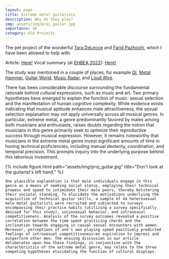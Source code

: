 ```yaml
---
layout: page
title: Extreme metal guitarists
description: Why do they play?
img: assets/img/proj_guitar.jpg
importance: 36
category: Old Projects
---
```


The pet project of the wonderful <a href="https://www.researchgate.net/profile/Tara-Delecce">Tara DeLecce</a> and <a href="https://faridpazhoohi.com/">Farid Pazhoohi</a>, which I have been allowed to help with. 

Article: <a href="https://psycnet.apa.org/record/2022-76738-001">Here!</a>
Vocal summary (at <a href="https://www.eva.mpg.de/ecology/events/ehbea-2022/">EHBEA 2022</a>): <a href="https://osf.io/9cz7n">Here!</a>

The study was mentioned in a couple of places, for example <a href="https://twitter.com/qikipedia/status/1576542514693013504">QI</a>, <a href="https://www.loudersound.com/news/new-research-indicates-that-straight-men-who-play-guitar-in-extreme-metal-bands-do-it-to-impress-other-straight-men">Metal Hammer</a>, <a href="https://www.guitarworld.com/news/straight-men-play-extreme-metal-to-impress-other-men">Guitar World</a>, <a href="https://www.musicradar.com/news/extreme-metal-guitar-heterosexual-men-study">Music Radar</a>, and <a href="https://loudwire.com/study-straight-male-extreme-metal-guitarists-impress-other-straight-men">Loud Wire</a>.


There has been considerable discourse surrounding the fundamental rationale behind cultural expressions, such as music and art. Two primary hypotheses have emerged to explain the function of music: sexual selection and the manifestation of human cognitive complexity. While evidence exists indicating that musical aptitude enhances male attractiveness, the sexual selection explanation may not apply universally across all musical genres. In particular, extreme metal, a genre predominantly favored by males among both musicians and enthusiasts, raises doubts regarding the notion that musicians in this genre primarily seek to optimize their reproductive success through musical expression. However, it remains noteworthy that musicians in the extreme metal genre invest significant amounts of time in honing technical proficiencies, including manual dexterity, coordination, and temporal precision. This prompts inquiry into the underlying purpose behind this laborious investment. 


<div class="row">
    <div class="col-sm mt-3 mt-md-0 d-flex justify-content-center">
        <div class="img-fluid rounded z-depth-1 align-self-center">
            {% include figure.html path="assets/img/proj_guitar.jpg" title="Don't look at the guitarist's left hand." %}
        </div>
    </div>
</div>
<div class="Male extreme metal guitar player.">

</div>

    One plausible explanation is that male individuals engage in this genre as a means of seeking social status, employing their technical prowess and speed to intimidate their male peers, thereby bolstering their societal standing. To elucidate the motivations underlying the acquisition of technical guitar skills, a sample of 44 heterosexual male metal guitarists were recruited and subjected to surveys encompassing their practice habits (utilizing a survey specifically devised for this study), sociosexual behavior, and intrasexual competitiveness. Analysis of the survey outcomes revealed a positive correlation between the time spent practicing chords and the inclination towards engaging in casual sexual encounters with women. Moreover, perceptions of one's own playing speed positively predicted feelings of intrasexual competitiveness—an aspiration to impress and outperform other men. The ensuing discussion in our article deliberates upon how these findings, in conjunction with the characteristics of the extreme metal genre, may relate to the three competing hypotheses elucidating the function of cultural displays.
